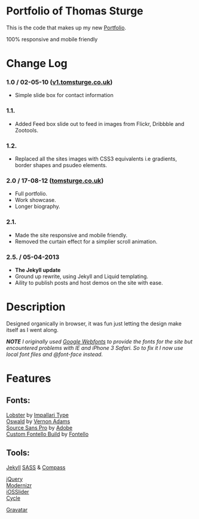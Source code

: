 Portfolio of Thomas Sturge
==========================

This is the code that makes up my new [Portfolio](http://tomsturge.co.uk/ "Portfolio of Thomas Sturge").

100% responsive and mobile friendly

# Change Log

### 1.0 / 02-05-10 ([v1.tomsturge.co.uk](http://v1.tomsturge.co.uk/ "Site v1"))
- Simple slide box for contact information

### 1.1.  
- Added Feed box slide out to feed in images from Flickr, Dribbble and Zootools.

### 1.2.  
- Replaced all the sites images with CSS3 equivalents i.e gradients, border shapes and psudeo elements.

### 2.0 / 17-08-12 ([tomsturge.co.uk](http://tomsturge.co.uk/ "Site v2"))
- Full portfolio.
- Work showcase.
- Longer biography.
 
### 2.1.  
- Made the site responsive and mobile friendly.
- Removed the curtain effect for a simplier scroll animation.

### 2.5. / 05-04-2013 
- **The Jekyll update** 
- Ground up rewrite, using Jekyll and Liquid templating. 
- Aility to publish posts and host demos on the site with ease.  
    
# Description

Designed organically in browser, it was fun just letting the design make itself as I went along.

_**NOTE** I originally used [Google Webfonts](www.google.com/webfonts "Google Webfonts") to provide the fonts for the site but encountered problems with IE and iPhone 3 Safari. So to fix it I now use local font files and @font-face instead._
    
# Features

## Fonts:
[Lobster](http://www.impallari.com/lobster/ "Lobster") by [Impallari Type](www.impallari.com/ "Impallari Type")  
[Oswald](http://www.fontsquirrel.com/fonts/oswald "Oswald") by [Vernon Adams](https://plus.google.com/107807505287232434305/posts "Vernon Adam")  
[Source Sans Pro](http://blogs.adobe.com/typblography/2012/08/source-sans-pro.html "Source Sans Pro") by [Adobe](http://Adobe.com "Adobe")  
[Custom Fontello Build](http://fontello.com/ "Fontello") by [Fontello](http://github.com/fontello "Fontello")  

## Tools:

[Jekyll](http://jekyllrb.com/ "Jekyll")
[SASS](http://sass-lang.com/ "SASS") & [Compass](http://compass-style.org/ "Compass")

[jQuery](http://jquery.com "jquery")  
[Modernizr](http://modernizr "Modernizr")  
[iOSSlider](http://www.iosscripts.com/iosslider/ "iOSSlider")  
[Cycle](jquery.malsup.com/cycle/ "Cycle") 

[Gravatar](http://gravatar/ "Gravatar")
